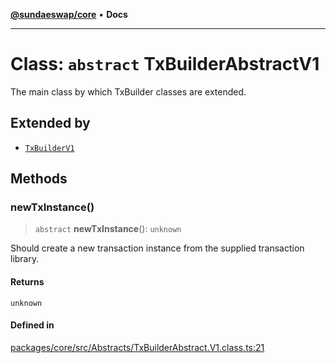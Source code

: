 [**@sundaeswap/core**](../../README.md) • **Docs**

***

# Class: `abstract` TxBuilderAbstractV1

The main class by which TxBuilder classes are extended.

## Extended by

- [`TxBuilderV1`](TxBuilderV1.md)

## Methods

### newTxInstance()

> `abstract` **newTxInstance**(): `unknown`

Should create a new transaction instance from the supplied transaction library.

#### Returns

`unknown`

#### Defined in

[packages/core/src/Abstracts/TxBuilderAbstract.V1.class.ts:21](https://github.com/SundaeSwap-finance/sundae-sdk/blob/main/packages/core/src/Abstracts/TxBuilderAbstract.V1.class.ts#L21)
